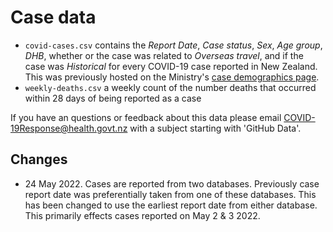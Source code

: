 # Case data

- `covid-cases.csv` contains the _Report Date_, _Case status_, _Sex_, _Age group_, _DHB_, whether or the case was related to _Overseas travel_, and if the case was _Historical_ for every COVID-19 case reported in New Zealand. 
     This was previously hosted on the Ministry's [case demographics page](https://www.health.govt.nz/covid-19-novel-coronavirus/covid-19-data-and-statistics/covid-19-case-demographics).
- `weekly-deaths.csv` a weekly count of the number deaths that occurred within 28 days of being reported as a case

If you have an questions or feedback about this data please email [COVID-19Response@health.govt.nz](mailto:COVID-19Response@health.govt.nz) with a subject 
starting with 'GitHub Data'.

## Changes

- 24 May 2022. Cases are reported from two databases. Previously case report date was preferentially taken from one of these databases. This has been changed to use the earliest report date from either database. This primarily effects cases reported on May 2 & 3 2022.
